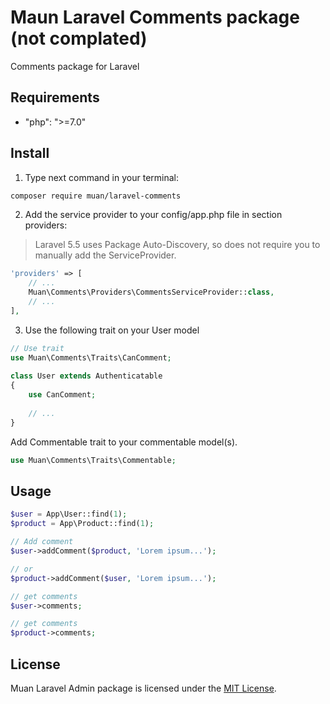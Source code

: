 # Maun Laravel Comments package (not complated)

Comments package for Laravel


## Requirements

- "php": ">=7.0"


## Install

1) Type next command in your terminal:

```bash
composer require muan/laravel-comments
```

2) Add the service provider to your config/app.php file in section providers:

> Laravel 5.5 uses Package Auto-Discovery, so does not require you to manually add the ServiceProvider.

```php
'providers' => [
    // ...
    Muan\Comments\Providers\CommentsServiceProvider::class,
    // ...
],
```

3) Use the following trait on your User model

```php
// Use trait
use Muan\Comments\Traits\CanComment;
 
class User extends Authenticatable
{
    use CanComment;
    
    // ...
}
```

Add Commentable trait to your commentable model(s).

```php
use Muan\Comments\Traits\Commentable;
```


## Usage

```php
$user = App\User::find(1);
$product = App\Product::find(1);

// Add comment
$user->addComment($product, 'Lorem ipsum...');

// or
$product->addComment($user, 'Lorem ipsum...');

// get comments
$user->comments;

// get comments
$product->comments;
```


## License

Muan Laravel Admin package is licensed under the [MIT License](http://opensource.org/licenses/MIT).
